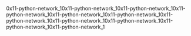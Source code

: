 0x11-python-network_10x11-python-network_10x11-python-network_10x11-python-network_10x11-python-network_10x11-python-network_10x11-python-network_10x11-python-network_10x11-python-network_10x11-python-network_10x11-python-network_1
